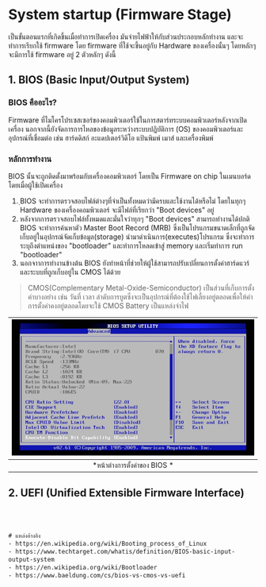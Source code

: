 
# System startup (Firmware Stage)
เป็นขั้นตอนแรกที่เกิดขึ้นเมื่อทำการเปิดเครื่อง มันจ่ายไฟฟ้าให้กับส่วนประกอบหลักทำงาน และจะทำการเรียกใช้ firmware โดย firmware ที่ใช้จะขึ้นอยู่กับ Hardware ของเครื่องนั้นๆ โดยหลักๆ จะมีการใช้ firmware อยู่ 2 ตัวหลักๆ  ดังนี้
## 1. BIOS (Basic Input/Output System)
### BIOS คืออะไร?
 Firmware ที่ไมโครโปรเซสเซอร์ของคอมพิวเตอร์ใช้ในการสตาร์ทระบบคอมพิวเตอร์หลังจากเปิดเครื่อง นอกจากนี้ยังจัดการการไหลของข้อมูลระหว่างระบบปฏิบัติการ (OS) ของคอมพิวเตอร์และอุปกรณ์ที่เชื่อมต่อ เช่น ฮาร์ดดิสก์ อะแดปเตอร์วิดีโอ แป้นพิมพ์ เมาส์ และเครื่องพิมพ์
### หลักการทำงาน
BIOS นั้นจะถูกติดตั้งมาพร้อมกับเครื่องคอมพิวเตอร์ โดยเป็น Firmware on chip ในเมนบอร์ด โดยเมื่อผู้ใช้เปิดเครื่อง
1. ฺBIOS จะทำการตรวจสอบไฟล์ต่างๆที่จำเป็นทั้งหมดว่ามีครบและใช้งานได้หรือไม่ โดยในทุกๆ Hardware ของเครื่องคอมพิวเตอร์ จะมีไฟล์ที่เรียกว่า "Boot devices" อยู่
2. หลังจากการตรวจสอบไฟล์ทั้งหมดและมั่นใจว่าทุกๆ "Boot devices" สามารถทำงานได้ปกติ BIOS จะทำการค้นหาตัว Master Boot Record (MRB) ซึ่งเป็นโปรแกรมขนาดเล็กที่ถูกจัดเก็บอยู่ในอุปกรณ์จัดเก็บข้อมูล(storage) นำมาดำเนินการ(executes)โปรแกรม ซึ่งจะทำการระบุถึงตำแหน่งของ "bootloader" และทำการโหลดเข้าสู่ memory และเริ่มทำการ run "bootloader"
3. นอกจาาการทำงานข้างต้น BIOS ยังทำหน้าที่ช่วยให้ผู้ใช้สามารถปรับเปลี่ยนการตั้งค่าฮาร์ดแวร์และระบบที่ถูกเก็บอยู่ใน CMOS ได้ด้วย
> CMOS(Complementary Metal-Oxide-Semiconductor) เป็นส่วนที่เก็บการตั้งค่าบางอย่าง เช่น วันที่ เวลา ลำดับการบูตซึ่งจะเป็นอุปกรณ์ที่ต้องใช้ไฟเลี้ยงอยู่ตลอดเพื่อให้ค่าการตั้งค่าคงอยู่ตลอดโดยจะใช้ CMOS Battery เป็นแหล่งจ่าไฟ

| ![windows-boot-screen-bios.jpg](../../Assets/BootProcess-SS/windows-boot-screen-bios.jpg) | 
|:--:| 
| *หน้าต่างการตั้งค่าของ BIOS * |

## 2. UEFI (Unified Extensible Firmware Interface)
```



# แหล่งอ้างอิง
- https://en.wikipedia.org/wiki/Booting_process_of_Linux
- https://www.techtarget.com/whatis/definition/BIOS-basic-input-output-system
- https://en.wikipedia.org/wiki/Bootloader
- https://www.baeldung.com/cs/bios-vs-cmos-vs-uefi

